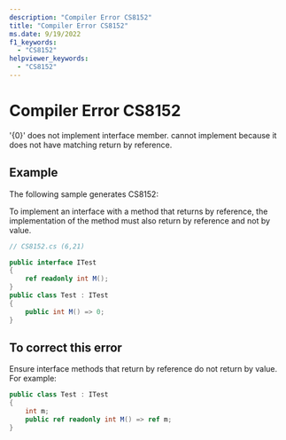 ```yaml
---
description: "Compiler Error CS8152"
title: "Compiler Error CS8152"
ms.date: 9/19/2022
f1_keywords:
  - "CS8152"
helpviewer_keywords:
  - "CS8152"
---
```

# Compiler Error CS8152

'{0}' does not implement interface member. cannot implement because it does not have matching return by reference.

## Example

 The following sample generates CS8152:

To implement an interface with a method that returns by reference, the implementation of the method must also return by reference and not by value.

```csharp
// CS8152.cs (6,21)

public interface ITest
{
    ref readonly int M();
}
public class Test : ITest
{
    public int M() => 0;
} 
```

## To correct this error

Ensure interface methods that return by reference do not return by value.  For example:

```csharp
public class Test : ITest
{
    int m;
    public ref readonly int M() => ref m;
}
```
